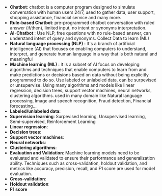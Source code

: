 - **Chatbot**: chatbot is a computer program designed to simulate conversation with human users 24/7, used to gather data, user support, shopping assistance, financial service and many more.
- **Rule-based Chatbot**: pre-programmed chatbot conversation with ruled answer (if/then), limited input, no intent or synonyms interpretation.
- **AI-Chatbot** : Use NLP, free questions with no rule-based answer, can understand intent of query and synonyms. Collect Data to learn (ML)
- **Natural language processing (NLP)** : It's a branch of artificial intelligence (AI) that focuses on enabling computers to understand, interpret, and generate human language in a way that is both natural and meaningful
- **Machine learning (ML)** : It is a subset of AI focus on developing algorithms and techniques that enable computers to learn from and make predictions or decisions
based on data without being explicitly programmed to do so. Use labeled or unlabeled data, can be surpevised or unsupervise. Using many algorithms and models like linear regression, decision trees, support vector machines, neural networks, clustering algorithms.
used in many domain like Natural language processing, Image and speech recognition, Fraud detection, Financial forecasting...
- **Labeled/unlabeled data**:
- **Supervision learning**: Surpevised learning, Unsupervised learning, Semi-supervised, Reinforcement Learning
- **Linear regression**:
- **Decision trees**:
- **Support vector machines**:
- **Neural networks**:
- **Clustering algorithms**:
- **Evaluation and Validation**: Machine learning models need to be evaluated and validated to ensure their performance and generalization ability.
Techniques such as cross-validation, holdout validation, and metrics like accuracy, precision, recall, and F1 score are used for model evaluation.
- **Cross-validation**:
- **Holdout validation**:
- **F1 score**
